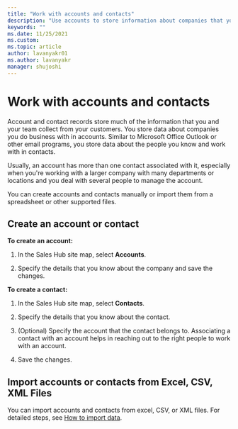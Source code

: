 ```yaml
---
title: "Work with accounts and contacts"
description: "Use accounts to store information about companies that you do business with and contacts to store information about people that you work with."
keywords: ""
ms.date: 11/25/2021
ms.custom: 
ms.topic: article
author: lavanyakr01
ms.author: lavanyakr
manager: shujoshi
---
```


# Work with accounts and contacts

Account and contact records store much of the information that you and your team collect from your customers. You store data about companies you do business with in accounts. Similar to Microsoft Office Outlook or other email programs, you store data about the people you know and work with in contacts.

Usually, an account has more than one contact associated with it, especially when you're working with a larger company with many departments or locations and you deal with several people to manage the account.

You can create accounts and contacts manually or import them from a spreadsheet or other supported files. 

## Create an account or contact

**To create an account:**

1. In the Sales Hub site map, select **Accounts**.

1. Specify the details that you know about the company and save the changes. 

**To create a contact:**

1. In the Sales Hub site map, select **Contacts**.

1. Specify the details that you know about the contact. 
1. (Optional) Specify the account that the contact belongs to.
    Associating a contact with an account helps in reaching out to the right people to work with an account.  
1. Save the changes.

## Import accounts or contacts from Excel, CSV, XML Files

You can import accounts and contacts from excel, CSV, or XML files. For detailed steps, see [How to import data](/powerapps/user/import-data?context=/dynamics365/context/sales-context).

